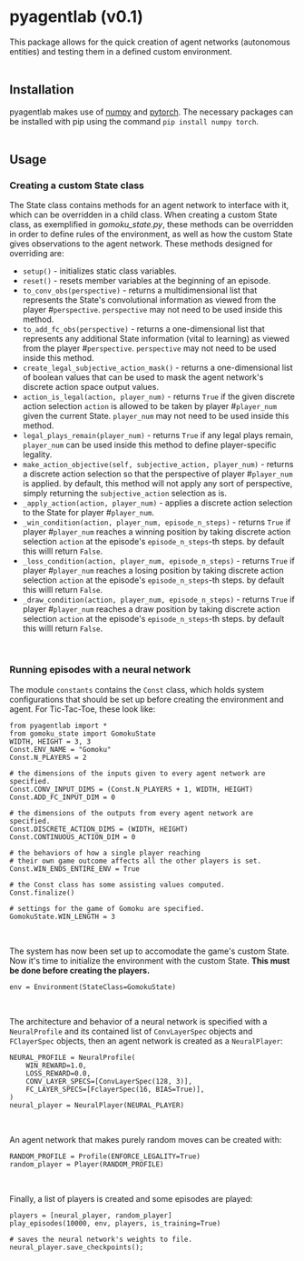 # pyagentlab (v0.1)
This package allows for the quick creation of agent networks (autonomous entities) and testing them in a defined custom environment.
<br>
<br>
## Installation
pyagentlab makes use of [numpy](https://github.com/numpy/numpy) and [pytorch](https://github.com/pytorch/pytorch).
The necessary packages can be installed with pip using the command `pip install numpy torch`.
<br>
<br>
## Usage
### Creating a custom State class
The State class contains methods for an agent network to interface with it, which can be overridden in a child class.
When creating a custom State class, as exemplified in _gomoku_state.py_, these methods can be overridden in order to define rules of the environment, as well as how the custom State gives observations to the agent network.
These methods designed for overriding are:
- `setup()` - initializes static class variables.
- `reset()` - resets member variables at the beginning of an episode.
- `to_conv_obs(perspective)` - returns a multidimensional list that represents the State's convolutional information as viewed from the player #`perspective`. `perspective` may not need to be used inside this method. 
- `to_add_fc_obs(perspective)` - returns a one-dimensional list that represents any additional State information (vital to learning) as viewed from the player #`perspective`. `perspective` may not need to be used inside this method.
- `create_legal_subjective_action_mask()` - returns a one-dimensional list of boolean values that can be used to mask the agent network's discrete action space output values.
- `action_is_legal(action, player_num)` - returns `True` if the given discrete action selection `action` is allowed to be taken by player #`player_num` given the current State. `player_num` may not need to be used inside this method.
- `legal_plays_remain(player_num)` - returns `True` if any legal plays remain, `player_num` can be used inside this method to define player-specific legality.
- `make_action_objective(self, subjective_action, player_num)` - returns a discrete action selection so that the perspective of player #`player_num` is applied. by default, this method will not apply any sort of perspective, simply returning the `subjective_action` selection as is.
- `_apply_action(action, player_num)` - applies a discrete action selection to the State for player #`player_num`.
- `_win_condition(action, player_num, episode_n_steps)` - returns `True` if player #`player_num` reaches a winning position by taking discrete action selection `action` at the episode's `episode_n_steps`-th steps. by default this willl return `False`.
- `_loss_condition(action, player_num, episode_n_steps)` - returns `True` if player #`player_num` reaches a losing position by taking discrete action selection `action` at the episode's `episode_n_steps`-th steps. by default this willl return `False`.
- `_draw_condition(action, player_num, episode_n_steps)` - returns `True` if player #`player_num` reaches a draw position by taking discrete action selection `action` at the episode's `episode_n_steps`-th steps. by default this willl return `False`.
<br>

### Running episodes with a neural network
The module `constants` contains the `Const` class, which holds system configurations that should be set up before creating the environment and agent. For Tic-Tac-Toe, these look like:
```
from pyagentlab import *
from gomoku_state import GomokuState
WIDTH, HEIGHT = 3, 3
Const.ENV_NAME = "Gomoku"
Const.N_PLAYERS = 2

# the dimensions of the inputs given to every agent network are specified.
Const.CONV_INPUT_DIMS = (Const.N_PLAYERS + 1, WIDTH, HEIGHT)
Const.ADD_FC_INPUT_DIM = 0

# the dimensions of the outputs from every agent network are specified.
Const.DISCRETE_ACTION_DIMS = (WIDTH, HEIGHT)
Const.CONTINUOUS_ACTION_DIM = 0

# the behaviors of how a single player reaching
# their own game outcome affects all the other players is set.
Const.WIN_ENDS_ENTIRE_ENV = True

# the Const class has some assisting values computed.
Const.finalize()

# settings for the game of Gomoku are specified.
GomokuState.WIN_LENGTH = 3
```
<br>

The system has now been set up to accomodate the game's custom State.
Now it's time to initialize the environment with the custom State. 
**This must be done before creating the players.**
```
env = Environment(StateClass=GomokuState)
```
<br>

The architecture and behavior of a neural network is specified with a `NeuralProfile` and its contained list of `ConvLayerSpec` objects and `FClayerSpec` objects, then an agent network is created as a `NeuralPlayer`:
```
NEURAL_PROFILE = NeuralProfile(
	WIN_REWARD=1.0,
	LOSS_REWARD=0.0,
	CONV_LAYER_SPECS=[ConvLayerSpec(128, 3)],
	FC_LAYER_SPECS=[FclayerSpec(16, BIAS=True)],
)
neural_player = NeuralPlayer(NEURAL_PLAYER)
```
<br>

An agent network that makes purely random moves can be created with:
```
RANDOM_PROFILE = Profile(ENFORCE_LEGALITY=True)
random_player = Player(RANDOM_PROFILE)
```
<br>

Finally, a list of players is created and some episodes are played:
```
players = [neural_player, random_player]
play_episodes(10000, env, players, is_training=True)

# saves the neural network's weights to file.
neural_player.save_checkpoints();
```
